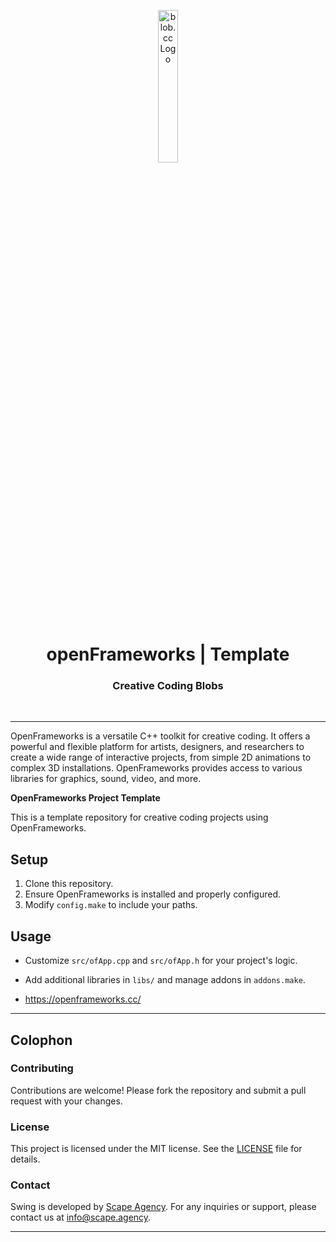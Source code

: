<p align="center">
    <img src="https://github.com/scape-agency/blob.cc/blob/54daa7b589f4294c7858b362013eb57ea525ab4e/res/logo/logo-07-topaz%400.3x.png" width="25%" height="25%" alt="blob.cc Logo">
</p>
<h1 align='center' style='border-bottom: none;'>openFrameworks | Template</h1>
<h3 align='center'>Creative Coding Blobs</h3>
<br/>

---

OpenFrameworks is a versatile C++ toolkit for creative coding. It offers a powerful and flexible platform for artists, designers, and researchers to create a wide range of interactive projects, from simple 2D animations to complex 3D installations. OpenFrameworks provides access to various libraries for graphics, sound, video, and more.


**OpenFrameworks Project Template**

This is a template repository for creative coding projects using OpenFrameworks.

## Setup

1. Clone this repository.
2. Ensure OpenFrameworks is installed and properly configured.
3. Modify `config.make` to include your paths.

## Usage

- Customize `src/ofApp.cpp` and `src/ofApp.h` for your project's logic.
- Add additional libraries in `libs/` and manage addons in `addons.make`.



- https://openframeworks.cc/



---

## Colophon

### Contributing

Contributions are welcome! Please fork the repository and submit a pull request with your changes.

### License

This project is licensed under the MIT license. See the [LICENSE](LICENSE) file for details.

### Contact

Swing is developed by [Scape Agency](https://www.scape.agency). For any inquiries or support, please contact us at [info@scape.agency](info@scape.agency).

---
